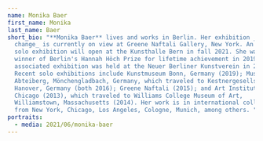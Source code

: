 ```yaml
---
name: Monika Baer
first_name: Monika
last_name: Baer
short_bio: "**Monika Baer** lives and works in Berlin. Her exhibition _loose
  change_ is currently on view at Greene Naftali Gallery, New York. An upcoming
  solo exhibition will open at the Kunsthalle Bern in fall 2021. She was the
  winner of Berlin's Hannah Höch Prize for lifetime achievement in 2019; an
  associated exhibition was held at the Neuer Berliner Kunstverein in 2020.
  Recent solo exhibitions include Kunstmuseum Bonn, Germany (2019); Museum
  Abteiberg, Mönchengladbach, Germany, which traveled to Kestnergesellschaft,
  Hanover, Germany (both 2016); Greene Naftali (2015); and Art Institute of
  Chicago (2013), which traveled to Williams College Museum of Art,
  Williamstown, Massachusetts (2014). Her work is in international collections
  from New York, Chicago, Los Angeles, Cologne, Munich, among others. "
portraits:
  - media: 2021/06/monika-baer
---
```

